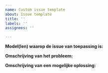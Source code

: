 ```yaml
---
name: Custom issue template
about: Issue template
title: ''
labels: ''
assignees: ''

---
```


**Model(len) waarop de issue van toepassing is:** 


**Omschrijving van het probleem:** 


**Omschrijving van een mogelijke oplossing:**
